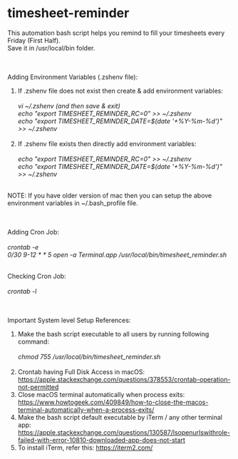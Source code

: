# timesheet-reminder

This automation bash script helps you remind to fill your timesheets every Friday (First Half).<br>
Save it in /usr/local/bin folder.<br><br><br>


Adding Environment Variables (.zshenv file):<br>
1) If .zshenv file does not exist then create & add environment variables:<br><br>
*vi ~/.zshenv (and then save & exit)<br>
echo "export TIMESHEET_REMINDER_RC=0" >> ~/.zshenv<br>
echo "export TIMESHEET_REMINDER_DATE=$(date '+%Y-%m-%d')" >> ~/.zshenv*<br><br>
2) If .zshenv file exists then directly add environment variables:<br><br>
*echo "export TIMESHEET_REMINDER_RC=0" >> ~/.zshenv<br>
echo "export TIMESHEET_REMINDER_DATE=$(date '+%Y-%m-%d')" >> ~/.zshenv*<br><br>

NOTE: If you have older version of mac then you can setup the above environment variables in ~/.bash_profile file.<br><br><br>


Adding Cron Job:<br><br>
*crontab -e<br>
0/30 9-12 * * 5  open -a Terminal.app /usr/local/bin/timesheet_reminder.sh*<br><br>

Checking Cron Job:<br><br>
*crontab -l*<br><br><br>


Important System level Setup References:<br>
1) Make the bash script executable to all users by running following command:<br><br>
*chmod 755 /usr/local/bin/timesheet_reminder.sh*<br><br>
2) Crontab having Full Disk Access in macOS: https://apple.stackexchange.com/questions/378553/crontab-operation-not-permitted<br>
3) Close macOS terminal automatically when process exits: https://www.howtogeek.com/409849/how-to-close-the-macos-terminal-automatically-when-a-process-exits/<br>
4) Make the bash script default executable by iTerm / any other terminal app: https://apple.stackexchange.com/questions/130587/lsopenurlswithrole-failed-with-error-10810-downloaded-app-does-not-start
5) To install iTerm, refer this: https://iterm2.com/
